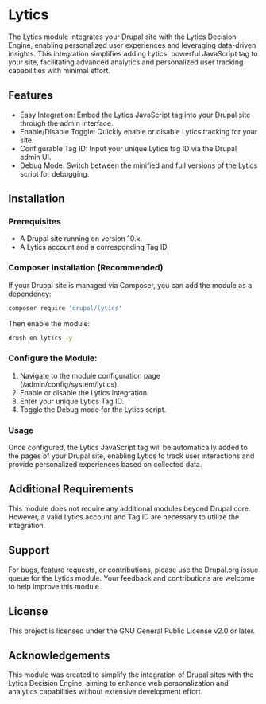 # Lytics
The Lytics module integrates your Drupal site with the Lytics Decision Engine, enabling personalized user experiences and leveraging data-driven insights. This integration simplifies adding Lytics' powerful JavaScript tag to your site, facilitating advanced analytics and personalized user tracking capabilities with minimal effort.

## Features
- Easy Integration: Embed the Lytics JavaScript tag into your Drupal site through the admin interface.
- Enable/Disable Toggle: Quickly enable or disable Lytics tracking for your site.
- Configurable Tag ID: Input your unique Lytics tag ID via the Drupal admin UI.
- Debug Mode: Switch between the minified and full versions of the Lytics script for debugging.

## Installation

### Prerequisites
- A Drupal site running on version 10.x.
- A Lytics account and a corresponding Tag ID.

### Composer Installation (Recommended)
If your Drupal site is managed via Composer, you can add the module as a dependency:

```bash
composer require 'drupal/lytics'
```

Then enable the module:
```bash
drush en lytics -y
```

### Configure the Module: 
1. Navigate to the module configuration page (/admin/config/system/lytics).
1. Enable or disable the Lytics integration.
1. Enter your unique Lytics Tag ID.
1. Toggle the Debug mode for the Lytics script.

### Usage
Once configured, the Lytics JavaScript tag will be automatically added to the pages of your Drupal site, enabling Lytics to track user interactions and provide personalized experiences based on collected data.

## Additional Requirements

This module does not require any additional modules beyond Drupal core. However, a valid Lytics account and Tag ID are necessary to utilize the integration.

## Support
For bugs, feature requests, or contributions, please use the Drupal.org issue queue for the Lytics module. Your feedback and contributions are welcome to help improve this module.

## License
This project is licensed under the GNU General Public License v2.0 or later.

## Acknowledgements
This module was created to simplify the integration of Drupal sites with the Lytics Decision Engine, aiming to enhance web personalization and analytics capabilities without extensive development effort.